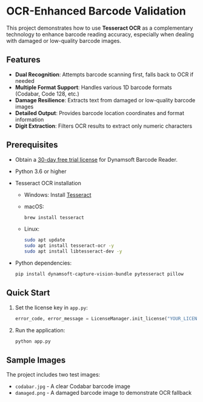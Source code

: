 # OCR-Enhanced Barcode Validation 

This project demonstrates how to use **Tesseract OCR** as a complementary technology to enhance barcode reading accuracy, especially when dealing with damaged or low-quality barcode images.


## Features

- **Dual Recognition**: Attempts barcode scanning first, falls back to OCR if needed
- **Multiple Format Support**: Handles various 1D barcode formats (Codabar, Code 128, etc.)
- **Damage Resilience**: Extracts text from damaged or low-quality barcode images
- **Detailed Output**: Provides barcode location coordinates and format information
- **Digit Extraction**: Filters OCR results to extract only numeric characters

## Prerequisites
- Obtain a [30-day free trial license](https://www.dynamsoft.com/customer/license/trialLicense/?product=dcv&package=cross-platform) for Dynamsoft Barcode Reader.
- Python 3.6 or higher
- Tesseract OCR installation
  - Windows: Install [Tesseract](https://github.com/UB-Mannheim/tesseract/wiki)
  - macOS:
    
     ```bash
     brew install tesseract
     ```
  
  - Linux:
  
       ```bash
       sudo apt update
       sudo apt install tesseract-ocr -y
       sudo apt install libtesseract-dev -y
       ```

- Python dependencies:
    
    ```bash
    pip install dynamsoft-capture-vision-bundle pytesseract pillow
    ```

## Quick Start
1. Set the license key in `app.py`:
   ```python
   error_code, error_message = LicenseManager.init_license("YOUR_LICENSE_KEY_HERE")
   ```

2. Run the application:
   ```bash
   python app.py
   ```

## Sample Images
The project includes two test images:
- `codabar.jpg` - A clear Codabar barcode image
- `damaged.png` - A damaged barcode image to demonstrate OCR fallback

